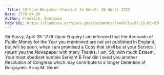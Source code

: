 ```yaml
---
 Title: FO-From Benjamin Franklin to Genet, 28 April 1778
Date: 1778-04-28
Author: Franklin, Benjamin
Page URL: https://founders.archives.gov/documents/Franklin/01-26-02-0305
---
```


Sir
Passy, April 28. 1778
Upon Enquiry I am informed that the Accounts of Public Money for the Year you mentioned are not yet published in England, but will be soon, when I am promised a Copy that shall be at your Service.
I return you the Newspaper with many Thanks. I am, Sir, with much Esteem, Your most obedient humble Servant
B Franklin
I send you another Resolution of Congress which may contribute to a longer Detention of Burgoyne’s Army.M. Genet

